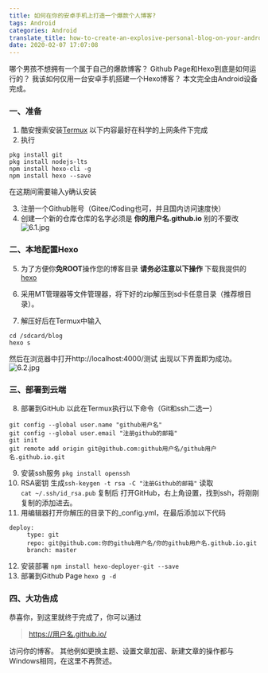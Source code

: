 ```yaml
---
title: 如何在你的安卓手机上打造一个爆款个人博客?
tags: Android
categories: Android
translate_title: how-to-create-an-explosive-personal-blog-on-your-android-phone
date: 2020-02-07 17:07:08
---
```

哪个男孩不想拥有一个属于自己的爆款博客？
Github Page和Hexo到底是如何运行的？
我该如何仅用一台安卓手机搭建一个Hexo博客？
本文完全由Android设备完成。
### 一、准备
1. 酷安搜索安装[Termux](https://www.coolapk.com/apk/com.termux)
以下内容最好在科学的上网条件下完成
2. 执行
```
pkg install git
pkg install nodejs-lts
npm install hexo-cli -g
npm install hexo --save
```
在这期间需要输入y确认安装

3. 注册一个Github账号（Gitee/Coding也可，并且国内访问速度快）
4. 创建一个新的仓库仓库的名字必须是 **你的用户名.github.io**
别的不要改
![6.1.jpg](https://gitee.com/wtrwx/wtrwxIMG/raw/master/6.1.jpg)
### 二、本地配置Hexo
5. 为了方便你**免ROOT**操作您的博客目录
**请务必注意以下操作**
下载我提供的[hexo](https://pan.baidu.com/s/14XBLnu6wTeJvgjWCvjPN0Q)

6. 采用MT管理器等文件管理器，将下好的zip解压到sd卡任意目录（推荐根目录）。
7. 解压好后在Termux中输入
```
cd /sdcard/blog
hexo s
```
然后在浏览器中打开http://localhost:4000/测试
出现以下界面即为成功。
![6.2.jpg](https://gitee.com/wtrwx/wtrwxIMG/raw/master/6.2.jpg)
### 三、部署到云端
8. 部署到GitHub
以此在Termux执行以下命令（Git和ssh二选一）
```
git config --global user.name "github用户名"
git config --global user.email "注册github的邮箱"
git init
git remote add origin git@github.com:github用户名/github用户名.github.io.git
```

9. 安装ssh服务
`pkg install openssh`
10. RSA密钥
生成`ssh-keygen -t rsa -C "注册Github的邮箱"`
读取`cat ~/.ssh/id_rsa.pub`
复制后
打开GitHub，右上角设置，找到ssh，将刚刚复制的添加进去。
11. 用编辑器打开你解压的目录下的_config.yml，在最后添加以下代码
```
deploy:
     type: git
     repo: git@github.com:你的github用户名/你的github用户名.github.io.git
     branch: master
```
12. 安装部署
`npm install hexo-deployer-git --save`
13. 部署到Github Page
`hexo g -d`
### 四、大功告成
恭喜你，到这里就终于完成了，你可以通过
> https://用户名.github.io/

访问你的博客。
其他例如更换主题、设置文章加密、新建文章的操作都与Windows相同，在这里不再赘述。
